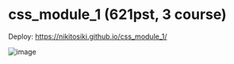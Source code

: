 # css_module_1 (621pst, 3 course)

Deploy: https://nikitosiki.github.io/css_module_1/

![image](https://github.com/Nikitosiki/css_module_1/assets/61596575/aa2e17a3-7d45-404d-a9a9-a11c6e8a3473)
